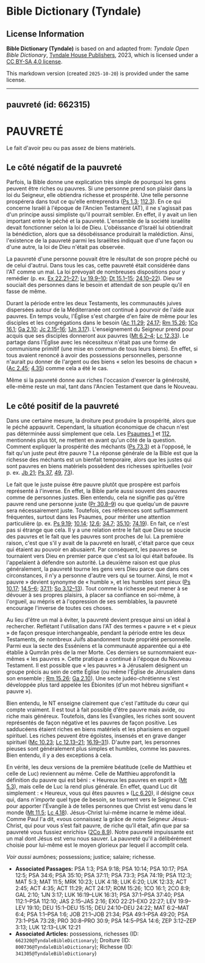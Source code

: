 # Bible Dictionary (Tyndale)

## License Information

**Bible Dictionary (Tyndale)** is based on and adapted from: _Tyndale Open Bible Dictionary_, [Tyndale House Publishers](https://tyndaleopenresources.com/), 2023, which is licensed under a [CC BY-SA 4.0 license](https://creativecommons.org/licenses/by-sa/4.0/legalcode.en).

This markdown version (created `2025-10-20`) is provided under the same license.



--------------------------------

## pauvreté (id: 662315)

PAUVRETÉ
========

Le fait d'avoir peu ou pas assez de biens matériels.

Le côté négatif de la pauvreté
------------------------------

Parfois, la Bible donne une explication très simple de pourquoi les gens peuvent être riches ou pauvres. Si une personne prend son plaisir dans la loi du Seigneur, elle obtiendra richesse et prospérité. Une telle personne prospérera dans tout ce qu'elle entreprendra ([Ps 1\.3](https://ref.ly/Ps1:3); [112\.3](https://ref.ly/Ps112:3)). En ce qui concerne Israël à l'époque de l'Ancien Testament (AT), il ne s'agissait pas d'un principe aussi simpliste qu'il pourrait sembler. En effet, il y avait un lien important entre le péché et la pauvreté. L'ensemble de la société israélite devait fonctionner selon la loi de Dieu. L'obéissance d'Israël lui obtiendrait la bénédiction, alors que sa désobéissance produirait la malédiction. Ainsi, l'existence de la pauvreté parmi les Israélites indiquait que d'une façon ou d'une autre, la loi de Dieu n'était pas observée.

La pauvreté d'une personne pouvait être le résultat de son propre péché ou de celui d'autrui. Dans tous les cas, cette pauvreté était considérée dans l'AT comme un mal. La loi prévoyait de nombreuses dispositions pour y remédier (p. ex. [Ex 22\.21–27](https://ref.ly/Exod22:21-Exod22:27); [Lv 19\.9–10](https://ref.ly/Lev19:9-Lev19:10); [Dt 15\.1–15](https://ref.ly/Deut15:1-Deut15:15); [24\.10–22](https://ref.ly/Deut24:10-Deut24:22)). Dieu se souciait des personnes dans le besoin et attendait de son peuple qu'il en fasse de même.

Durant la période entre les deux Testaments, les communautés juives dispersées autour de la Méditerranée ont continué à pourvoir de l'aide aux pauvres. En temps voulu, l'Église s'est chargée d'en faire de même pour les disciples et les congrégations dans le besoin ([Ac 11\.29](https://ref.ly/Acts11:29); [24\.17](https://ref.ly/Acts24:17); [Rm 15\.26](https://ref.ly/Rom15:26); [1Co 16\.1](https://ref.ly/1Cor16:1); [Ga 2\.10](https://ref.ly/Gal2:10); [Jc 2\.15–16](https://ref.ly/Jas2:15-Jas2:16); [1Jn 3\.17](https://ref.ly/1John3:17)). L'enseignement du Seigneur prend pour acquis que ses disciples donneront aux pauvres ([Mt 6\.2–4](https://ref.ly/Matt6:2-Matt6:4); [Lc 12\.33](https://ref.ly/Luke12:33)). Le partage dans l'Église avec les nécessiteux n'était pas une forme de communisme primitif (une mise en commun de tous leurs biens). En effet, si tous avaient renoncé à avoir des possessions personnelles, personne n'aurait pu donner de l'argent ou des biens « selon les besoins de chacun » ([Ac 2\.45](https://ref.ly/Acts2:45); [4\.35](https://ref.ly/Acts4:35)) comme cela a été le cas.

Même si la pauvreté donne aux riches l'occasion d'exercer la générosité, elle\-même reste un mal, tant dans l'Ancien Testament que dans le Nouveau.

Le côté positif de la pauvreté
------------------------------

Dans une certaine mesure, la droiture peut produire la prospérité, alors que le péché appauvrit. Cependant, la situation économique de chacun n'est pas déterminée aussi simplement que cela. Les [Psaumes 1](https://ref.ly/Ps1:1-Ps1:6) et [112](https://ref.ly/Ps112:1-Ps112:10), mentionnés plus tôt, ne mettent en avant qu'un côté de la question. Comment expliquer la prospérité des méchants ([Ps 73\.3](https://ref.ly/Ps73:3)) et à l'opposé, le fait qu'un juste peut être pauvre ? La réponse générale de la Bible est que la richesse des méchants est un bienfait temporaire, alors que les justes qui sont pauvres en biens matériels possèdent des richesses spirituelles (voir p. ex. [Jb 21](https://ref.ly/Job21:1-Job21:34); [Ps 37](https://ref.ly/Ps37:1-Ps37:40), [49](https://ref.ly/Ps49:1-Ps49:20), [73](https://ref.ly/Ps73:1-Ps73:28)).

Le fait que le juste puisse être pauvre plutôt que prospère est parfois représenté à l'inverse. En effet, la Bible parle aussi souvent des pauvres comme de personnes justes. Bien entendu, cela ne signifie pas qu'être pauvre rend une personne juste ([Pr 30\.8–9](https://ref.ly/Prov30:8-Prov30:9)) ou que quelqu'un de pauvre sera nécessairement juste. Toutefois, ces références sont suffisamment fréquentes, surtout dans les Psaumes, pour mériter une attention particulière (p. ex. [Ps 9\.19](https://ref.ly/Ps9:18); [10\.14](https://ref.ly/Ps10:14); [12\.6](https://ref.ly/Ps12:5); [34\.7](https://ref.ly/Ps34:6); [35\.10](https://ref.ly/Ps35:10); [74\.19](https://ref.ly/Ps74:19)). En fait, ce n'est pas si étrange que cela. Il y a une relation entre le fait que Dieu se soucie des pauvres et le fait que les pauvres sont proches de lui. La première raison, c'est que s'il y avait de la pauvreté en Israël, c'était parce que ceux qui étaient au pouvoir en abusaient. Par conséquent, les pauvres se tournaient vers Dieu en premier parce que c'est sa loi qui était bafouée. Ils l'appelaient à défendre son autorité. La deuxième raison est que plus généralement, la pauvreté tourne les gens vers Dieu parce que dans ces circonstances, il n'y a personne d'autre vers qui se tourner. Ainsi, le mot « pauvre » devient synonyme de « humble », et les humbles sont pieux ([Ps 10\.17](https://ref.ly/Ps10:17); [14\.5–6](https://ref.ly/Ps14:5-Ps14:6); [37\.11](https://ref.ly/Ps37:11); [So 3\.12–13](https://ref.ly/Zeph3:12-Zeph3:13)). Tout comme la richesse peut mener à se dévouer à ses propres plaisirs, à placer sa confiance en soi\-même, à l'orgueil, au mépris et à l'oppression de ses semblables, la pauvreté encourage l'inverse de toutes ces choses.

Au lieu d'être un mal à éviter, la pauvreté devient presque ainsi un idéal à rechercher. Reflétant l'utilisation dans l'AT des termes « pauvre » et « pieux » de façon presque interchangeable, pendant la période entre les deux Testaments, de nombreux Juifs abandonnent toute propriété personnelle. Parmi eux la secte des Esséniens et la communauté apparentée qui a été établie à Qumrân près de la mer Morte. Ces derniers se surnommaient eux\-mêmes « les pauvres ». Cette pratique a continué à l'époque du Nouveau Testament. Il est possible que « les pauvres » à Jérusalem désignent un groupe précis au sein de cette Église (ou même l'Église de Jérusalem dans son ensemble ; [Rm 15\.26](https://ref.ly/Rom15:26); [Ga 2\.10](https://ref.ly/Gal2:10)). Une secte judéo\-chrétienne s'est développée plus tard appelée les Ébionites (d'un mot hébreu signifiant « pauvre »).

Bien entendu, le NT enseigne clairement que c'est l'attitude du cœur qui compte vraiment. Il est tout à fait possible d'être pauvre mais avide, ou riche mais généreux. Toutefois, dans les Évangiles, les riches sont souvent représentés de façon négative et les pauvres de façon positive. Les sadducéens étaient riches en biens matériels et les pharisiens en orgueil spirituel. Les riches peuvent être égoïstes, insensés et en grave danger spirituel ([Mc 10\.23](https://ref.ly/Mark10:23); [Lc 12\.13–21](https://ref.ly/Luke12:13-Luke12:21); [16\.19–31](https://ref.ly/Luke16:19-Luke16:31)). D'autre part, les personnes pieuses sont généralement plus simples et humbles, comme les pauvres. Bien entendu, il y a des exceptions à cela.

En vérité, les deux versions de la première béatitude (celle de Matthieu et celle de Luc) reviennent au même. Celle de Matthieu approfondit la définition du pauvre qui est béni : « Heureux les pauvres en esprit » ([Mt 5\.3](https://ref.ly/Matt5:3)), mais celle de Luc la rend plus générale. En effet, quand Luc dit simplement : « Heureux, vous qui êtes pauvres » ([Lc 6\.20](https://ref.ly/Luke6:20)), il désigne ceux qui, dans *n'importe* quel type de besoin, se tournent vers le Seigneur. C'est pour apporter l'Évangile à de telles personnes que Christ est venu dans le monde ([Mt 11\.5](https://ref.ly/Matt11:5); [Lc 4\.18](https://ref.ly/Luke4:18)). Jésus\-Christ lui\-même incarne le même idéal. Comme Paul l'a dit, «vous connaissez la grâce de notre Seigneur Jésus\-Christ, qui pour vous s’est fait pauvre, de riche qu’il était, afin que par sa pauvreté vous fussiez enrichis» ([2Co 8\.9](https://ref.ly/2Cor8:9)). Notre pauvreté impuissante est un mal dont Jésus est venu nous sauver. La pauvreté qu'il a délibérément choisie pour lui\-même est le moyen glorieux par lequel il accomplit cela.

*Voir aussi* aumônes; possessions; justice; salaire; richesse.

* **Associated Passages:** PSA 1:3; PSA 9:18; PSA 10:14; PSA 10:17; PSA 12:5; PSA 34:6; PSA 35:10; PSA 37:11; PSA 73:3; PSA 74:19; PSA 112:3; MAT 5:3; MAT 11:5; MRK 10:23; LUK 4:18; LUK 6:20; LUK 12:33; ACT 2:45; ACT 4:35; ACT 11:29; ACT 24:17; ROM 15:26; 1CO 16:1; 2CO 8:9; GAL 2:10; 1JN 3:17; LUK 16:19–LUK 16:31; PSA 37:1–PSA 37:40; PSA 112:1–PSA 112:10; JAS 2:15–JAS 2:16; EXO 22:21–EXO 22:27; LEV 19:9–LEV 19:10; DEU 15:1–DEU 15:15; DEU 24:10–DEU 24:22; MAT 6:2–MAT 6:4; PSA 1:1–PSA 1:6; JOB 21:1–JOB 21:34; PSA 49:1–PSA 49:20; PSA 73:1–PSA 73:28; PRO 30:8–PRO 30:9; PSA 14:5–PSA 14:6; ZEP 3:12–ZEP 3:13; LUK 12:13–LUK 12:21
* **Associated Articles:** possessions, richesses (ID: `662320@TyndaleBibleDictionary`); Droiture (ID: `800736@TyndaleBibleDictionary`); Richesse (ID: `341305@TyndaleBibleDictionary`)

